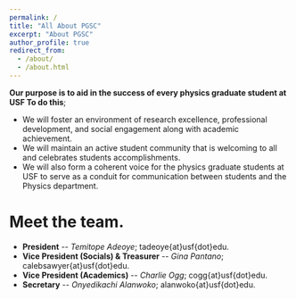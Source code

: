 ```yaml
---
permalink: /
title: "All About PGSC"
excerpt: "About PGSC"
author_profile: true
redirect_from: 
  - /about/
  - /about.html
---
```


**Our purpose is to aid in the success of every physics graduate student at USF To do this**; 

- We will foster an environment of research excellence, professional development, and social engagement along with academic achievement.
- We will maintain an active student community that is welcoming to all and celebrates students accomplishments.
- We will also form a coherent voice for the physics graduate students at USF to serve as a conduit for communication between students and the Physics department.


Meet the team.
==============

- **President** -- _Temitope Adeoye_; tadeoye{at}usf{dot}edu.
- **Vice President (Socials) & Treasurer** -- _Gina Pantano_; calebsawyer{at}usf{dot}edu.
- **Vice President (Academics)** -- _Charlie Ogg_; cogg{at}usf{dot}edu.
- **Secretary** -- _Onyedikachi Alanwoko_; alanwoko{at}usf{dot}edu.
